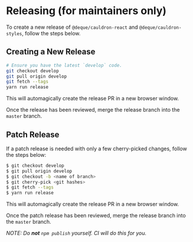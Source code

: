 # Releasing (for maintainers only)

To create a new release of `@deque/cauldron-react` and `@deque/cauldron-styles`, follow the steps below.

## Creating a New Release

```bash
# Ensure you have the latest `develop` code.
git checkout develop
git pull origin develop
git fetch --tags
yarn run release
```

This will automagically create the release PR in a new browser window.

Once the release has been reviewed, merge the release branch into the `master` branch.

## Patch Release

If a patch release is needed with only a few cherry-picked changes, follow the steps below:

```bash
$ git checkout develop
$ git pull origin develop
$ git checkout -b <name of branch>
$ git cherry-pick <git hashes>
$ git fetch --tags
$ yarn run release
```

This will automagically create the release PR in a new browser window.

Once the patch release has been reviewed, merge the release branch into the `master` branch.

_NOTE: Do **not** `npm publish` yourself. CI will do this for you._
